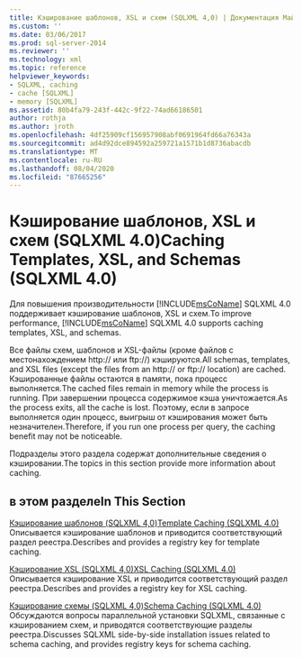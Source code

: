 ```yaml
---
title: Кэширование шаблонов, XSL и схем (SQLXML 4,0) | Документация Майкрософт
ms.custom: ''
ms.date: 03/06/2017
ms.prod: sql-server-2014
ms.reviewer: ''
ms.technology: xml
ms.topic: reference
helpviewer_keywords:
- SQLXML, caching
- cache [SQLXML]
- memory [SQLXML]
ms.assetid: 80b4fa79-243f-442c-9f22-74ad66186501
author: rothja
ms.author: jroth
ms.openlocfilehash: 4df25909cf156957908abf0691964fd66a76343a
ms.sourcegitcommit: ad4d92dce894592a259721a1571b1d8736abacdb
ms.translationtype: MT
ms.contentlocale: ru-RU
ms.lasthandoff: 08/04/2020
ms.locfileid: "87665256"
---
```

# <a name="caching-templates-xsl-and-schemas-sqlxml-40"></a><span data-ttu-id="7b1c3-102">Кэширование шаблонов, XSL и схем (SQLXML 4.0)</span><span class="sxs-lookup"><span data-stu-id="7b1c3-102">Caching Templates, XSL, and Schemas (SQLXML 4.0)</span></span>
  <span data-ttu-id="7b1c3-103">Для повышения производительности [!INCLUDE[msCoName](../../../includes/msconame-md.md)] SQLXML 4.0 поддерживает кэширование шаблонов, XSL и схем.</span><span class="sxs-lookup"><span data-stu-id="7b1c3-103">To improve performance, [!INCLUDE[msCoName](../../../includes/msconame-md.md)] SQLXML 4.0 supports caching templates, XSL, and schemas.</span></span>  
  
 <span data-ttu-id="7b1c3-104">Все файлы схем, шаблонов и XSL-файлы (кроме файлов с местонахождением http:// или ftp://) кэшируются.</span><span class="sxs-lookup"><span data-stu-id="7b1c3-104">All schemas, templates, and XSL files (except the files from an http:// or ftp:// location) are cached.</span></span> <span data-ttu-id="7b1c3-105">Кэшированные файлы остаются в памяти, пока процесс выполняется.</span><span class="sxs-lookup"><span data-stu-id="7b1c3-105">The cached files remain in memory while the process is running.</span></span> <span data-ttu-id="7b1c3-106">При завершении процесса содержимое кэша уничтожается.</span><span class="sxs-lookup"><span data-stu-id="7b1c3-106">As the process exits, all the cache is lost.</span></span> <span data-ttu-id="7b1c3-107">Поэтому, если в запросе выполняется один процесс, выигрыш от кэширования может быть незначителен.</span><span class="sxs-lookup"><span data-stu-id="7b1c3-107">Therefore, if you run one process per query, the caching benefit may not be noticeable.</span></span>  
  
 <span data-ttu-id="7b1c3-108">Подразделы этого раздела содержат дополнительные сведения о кэшировании.</span><span class="sxs-lookup"><span data-stu-id="7b1c3-108">The topics in this section provide more information about caching.</span></span>  
  
## <a name="in-this-section"></a><span data-ttu-id="7b1c3-109">в этом разделе</span><span class="sxs-lookup"><span data-stu-id="7b1c3-109">In This Section</span></span>  
 [<span data-ttu-id="7b1c3-110">Кэширование шаблонов &#40;SQLXML 4,0&#41;</span><span class="sxs-lookup"><span data-stu-id="7b1c3-110">Template Caching &#40;SQLXML 4.0&#41;</span></span>](template-caching-sqlxml-4-0.md)  
 <span data-ttu-id="7b1c3-111">Описывается кэширование шаблонов и приводится соответствующий раздел реестра.</span><span class="sxs-lookup"><span data-stu-id="7b1c3-111">Describes and provides a registry key for template caching.</span></span>  
  
 [<span data-ttu-id="7b1c3-112">Кэширование XSL &#40;SQLXML 4,0&#41;</span><span class="sxs-lookup"><span data-stu-id="7b1c3-112">XSL Caching &#40;SQLXML 4.0&#41;</span></span>](xsl-caching-sqlxml-4-0.md)  
 <span data-ttu-id="7b1c3-113">Описывается кэширование XSL и приводится соответствующий раздел реестра.</span><span class="sxs-lookup"><span data-stu-id="7b1c3-113">Describes and provides a registry key for XSL caching.</span></span>  
  
 [<span data-ttu-id="7b1c3-114">Кэширование схемы &#40;SQLXML 4,0&#41;</span><span class="sxs-lookup"><span data-stu-id="7b1c3-114">Schema Caching &#40;SQLXML 4.0&#41;</span></span>](schema-caching-sqlxml-4-0.md)  
 <span data-ttu-id="7b1c3-115">Обсуждаются вопросы параллельной установки SQLXML, связанные с кэшированием схем, и приводятся соответствующие разделы реестра.</span><span class="sxs-lookup"><span data-stu-id="7b1c3-115">Discusses SQLXML side-by-side installation issues related to schema caching, and provides registry keys for schema caching.</span></span>  
  
  
